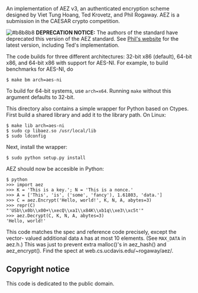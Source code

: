 An implementation of AEZ v3, an authenticated encryption scheme designed by
Viet Tung Hoang, Ted Krovetz, and Phil Rogaway. AEZ is a submission in the
CAESAR crypto competition.

![#b8b8b8](https://placehold.it/15/b8b8b8/000000?text=+) **DEPRECATION NOTICE:**
The authors of the standard have deprecated this version of the AEZ standard.
See [Phil's website](http://web.cs.ucdavis.edu/~rogaway/aez) for the latest
version, including Ted's implementation.

The code builds for three different architectures: 32-bit x86 (default), 64-bit
x86, and 64-bit x86 with support for AES-NI. For example, to build benchmarks
for AES-NI, do
```
$ make bm arch=aes-ni
```

To build for 64-bit systems, use `arch=x64`. Running `make` without this
argument defaults to 32-bit.

This directory also contains a simple wrapper for Python based on Ctypes.  First
build a shared library and add it to the library path. On Linux:
```
$ make lib arch=aes-ni
$ sudo cp libaez.so /usr/local/lib
$ sudo ldconfig
```

Next, install the wrapper:
```
$ sudo python setup.py install
```

AEZ should now be accesible in Python:

```
$ python
>>> import aez
>>> K = 'This is a key.'; N = 'This is a nonce.'
>>> A = ['This', 'is', ('some', 'fancy'), 1.61803, 'data.']
>>> C = aez.Encrypt('Hello, world!', K, N, A, abytes=3)
>>> repr(C)
"'USb\\x0b\\x00+\\xecQ\\xa1\\x84K\\xb1q\\xe3\\xc5t'"
>>> aez.Decrypt(C, K, N, A, abytes=3)
'Hello, world!'
```

This code matches the spec and reference code precisely, except the vector-
valued additional data `A` has at most 10 elements. (See `MAX_DATA` in aez.h.)
This was just to prevent extra malloc()'s in aez_hash() and aez_encrypt(). Find
the spect at web.cs.ucdavis.edu/~rogaway/aez/.

Copyright notice
----------------
This code is dedicated to the public domain.
